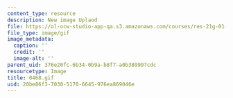 ```yaml
---
content_type: resource
description: New image Uplaod
file: https://ol-ocw-studio-app-qa.s3.amazonaws.com/courses/res-21g-01-kana-spring-2010/20be86f3703051706645976ea869046e_0468.gif
file_type: image/gif
image_metadata:
  caption: ''
  credit: ''
  image-alt: ''
parent_uid: 376e20fc-6b34-0b9a-b8f7-a0b389997cdc
resourcetype: Image
title: 0468.gif
uid: 20be86f3-7030-5170-6645-976ea869046e
---
```

